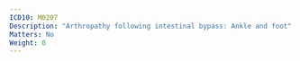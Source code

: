 ```yaml
---
ICD10: M0207
Description: "Arthropathy following intestinal bypass: Ankle and foot"
Matters: No
Weight: 0
---
```

